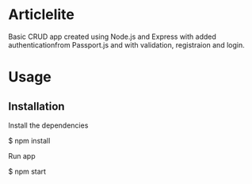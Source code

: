 # Articlelite
Basic CRUD app created using Node.js and Express with added authenticationfrom Passport.js and with validation, registraion and login.
# Usage
## Installation
Install the dependencies

$ npm install

Run app

$ npm start
